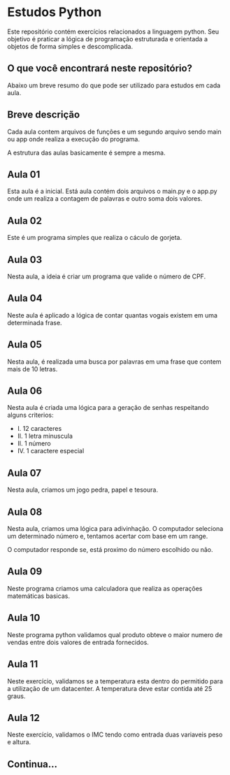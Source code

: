 # Estudos Python
Este repositório contém exercícios relacionados a linguagem python. Seu objetivo é praticar a lógica de programação estruturada e orientada a objetos de forma simples e descomplicada.

## O que você encontrará neste repositório?
Abaixo um breve resumo do que pode ser utilizado para estudos em cada aula.

## Breve descrição
Cada aula contem arquivos de funções e um segundo arquivo sendo main ou app onde realiza a execução do programa.

A estrutura das aulas basicamente é sempre a mesma.

## Aula 01
Esta aula é a inicial. Está aula contém dois arquivos o main.py e o app.py onde um realiza a contagem de palavras e outro soma dois valores.

## Aula 02
Este é um programa simples que realiza o cáculo de gorjeta.

## Aula 03
Nesta aula, a ideia é criar um programa que valide o número de CPF.

## Aula 04
Neste aula é aplicado a lógica de contar quantas vogais existem em uma determinada frase.

## Aula 05
Nesta aula, é realizada uma busca por palavras em uma frase que contem mais de 10 letras.

## Aula 06
Nesta aula é criada uma lógica para a geração de senhas respeitando alguns criterios: 
   - I.  12 caracteres
   - II. 1 letra minuscula
   - II. 1 número
   - IV. 1 caractere especial

## Aula 07
Nesta aula, criamos um jogo pedra, papel e tesoura.

## Aula 08
Nesta aula, criamos uma lógica para adivinhação. O computador seleciona um determinado número e, tentamos acertar com base em um range.

O computador responde se, está proximo do número escolhido ou não.

## Aula 09
Neste programa criamos uma calculadora que realiza as operações matemáticas basicas.

## Aula 10
Neste programa python validamos qual produto obteve o maior numero de vendas entre dois valores de entrada fornecidos.

## Aula 11
Neste exercício, validamos se a temperatura esta dentro do permitido para a utilização de um datacenter. A temperatura deve estar contida até 25 graus.

## Aula 12
Neste exercício, validamos o IMC tendo como entrada duas variaveis peso e altura.

## Continua...